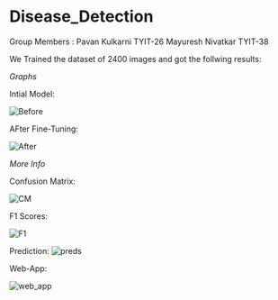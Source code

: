 # Disease_Detection

Group Members : Pavan Kulkarni    TYIT-26
                Mayuresh Nivatkar TYIT-38

We Trained the dataset of 2400 images and got the follwing results:


*Graphs*

Intial Model:


![Before](https://user-images.githubusercontent.com/65499133/141653401-a3ec32a7-4fdf-4bf9-9da6-c782868eac3b.JPG)



AFter Fine-Tuning:


![After](https://user-images.githubusercontent.com/65499133/141653403-5a9c2def-b4b5-414a-bddc-d9ac7cc8da43.JPG)


*More Info*

Confusion Matrix:

![CM](https://user-images.githubusercontent.com/65499133/141653395-cc84acac-1d86-4664-a4ec-491dd9fccef6.JPG)

F1 Scores:

![F1](https://user-images.githubusercontent.com/65499133/141653414-38b91cc5-7e5c-43a2-9d67-e8d7a32528ea.JPG)


Prediction:
![preds](https://user-images.githubusercontent.com/65499133/141653429-cab19505-6cb9-4567-a3c6-688c20e21838.png)


Web-App:


![web_app](https://user-images.githubusercontent.com/65499133/141653434-2866dc7a-d767-490d-a658-195143847160.JPG)
